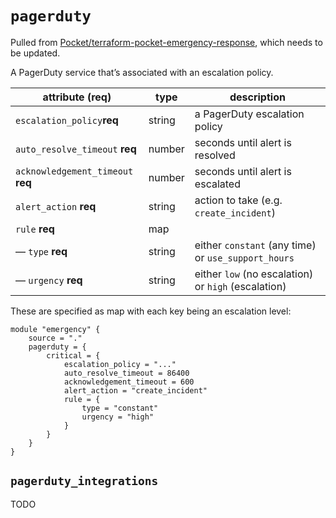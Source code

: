 # `pagerduty`

Pulled from [Pocket/terraform-pocket-emergency-response](https://github.com/Pocket/terraform-pocket-emergency-response), which needs to be updated.

A PagerDuty service that’s associated with an escalation policy.

| attribute (req)                   | type   | description                                         |
|-----------------------------------|--------|-----------------------------------------------------|
| `escalation_policy`**req**        | string | a PagerDuty escalation policy                       |
| `auto_resolve_timeout` **req**    | number | seconds until alert is resolved                     |
| `acknowledgement_timeout` **req** | number | seconds until alert is escalated                    |
| `alert_action` **req**            | string | action to take (e.g. `create_incident`)             |
| `rule` **req**                    | map    |                                                     |
| — `type` **req**                  | string | either `constant` (any time) or `use_support_hours` |
| — `urgency` **req**               | string | either `low` (no escalation) or `high` (escalation) |

These are specified as map with each key being an escalation level:

```hcl-terraform
module "emergency" {
    source = "." 
    pagerduty = {
        critical = {
            escalation_policy = "..."
            auto_resolve_timeout = 86400
            acknowledgement_timeout = 600
            alert_action = "create_incident"
            rule = {
                type = "constant"
                urgency = "high"
            }
        }
    }
}
```

## `pagerduty_integrations`

TODO